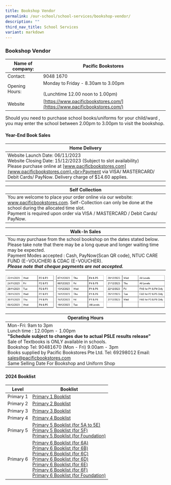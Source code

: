 ```yaml
---
title: Bookshop Vendor
permalink: /our-school/school-services/bookshop-vendor/
description: ""
third_nav_title: School Services
variant: markdown
---
```

### **Bookshop Vendor**

| Name of company: | Pacific Bookstores |
|---|---|
| Contact: | 9048 1670 |
| Opening Hours: | Monday to  Friday - 8.30am to 3.00pm<br><br>(Lunchtime 12.00 noon to 1.00pm) |
| Website |  [https://www.pacificbookstores.com/](https://www.pacificbookstores.com/) |

Should you need to purchase school books/uniforms for your child/ward , you may enter the school between 2.00pm to 3.00pm to visit the bookshop.

#### **Year-End Book Sales**

|**Home Delivery**|
|---|
|Website Launch Date: 06/11/2023<br>Website Closing Date: 15/12/2023 (Subject to slot availability)<br>Please purchase online at [www.pacificbookstores.com](www.pacificbookstores.com).<br>Payment via VISA/ MASTERCARD/ Debit Cards/ PayNow. Delivery charge of $14.60 applies.|

|**Self Collection**|
|---|
|You are welcome to place your order online via our website: www.pacificbookstores.com. Self-Collection can only be done at the school during the allocated time slot.<br>Payment is required upon order via VISA / MASTERCARD / Debit Cards/ PayNow.|

|**Walk-In Sales**|
|---|
|You may purchase from the school bookshop on the dates stated below. Please take note that there may be a long queue and longer waiting time may be expected.<br>Payment Modes accepted : Cash, PayNow(Scan QR code), NTUC CARE FUND (E-VOUCHER) &amp; CDAC (E-VOUCHER).<br>***Please note that cheque payments are not accepted.***|<br><br>

![](/images/YE_Bookshop.jpg)

|Operating Hours|
|---|
|Mon-Fri: 9am to 3pm<br>Lunch time : 12.00pm - 1.00pm<br>**"Schedule subject to changes due to actual PSLE results release"**<br>Sale of Textbooks is ONLY available in schools.<br>Bookshop Tel: 90481670 (Mon - Fri) 9.00am - 3pm<br>Books supplied by Pacific Bookstores Pte Ltd. Tel: 69298012 Email: sales@pacificbookstores.com<br>Same Selling Date For Bookshop and Uniform Shop|

#### **2024 Booklist**

| Level | Booklist |
|---|---|
| Primary 1 | <a target="_blank" href="/files/2024%20Booklist/P1.pdf">Primary 1 Booklist</a>|
| Primary 2 | <a target="_blank" href="/files/2024%20Booklist/P2.pdf">Primary 2 Booklist</a>|
| Primary 3 | <a target="_blank" href="/files/2024%20Booklist/P3.pdf">Primary 3 Booklist</a>|
|Primary 4| <a target="_blank" href="/files/2024%20Booklist/P4.pdf">Primary 4 Booklist</a>|
|Primary 5|<a target="_blank" href="/files/2024%20Booklist/P5A_5E.pdf">Primary 5 Booklist (for 5A to 5E)</a> <br> <a target="_blank" href="/files/2024%20Booklist/P5F.pdf">Primary 5 Booklist (for 5F)</a><br><a target="_blank" href="/files/2024%20Booklist/P5__FDN_.pdf">Primary 5 Booklist (for Foundation)</a>|
|Primary 6| <a target="_blank" href="/files/2024%20Booklist/P6A.pdf">Primary 6 Booklist (for 6A)</a><br><a target="_blank" href="/files/2024%20Booklist/P6B.pdf">Primary 6 Booklist (for 6B)</a><br><a target="_blank" href="/files/2024%20Booklist/P6C.pdf">Primary 6 Booklist (for 6C)</a><br><a target="_blank" href="/files/2024%20Booklist/P6D.pdf">Primary 6 Booklist (for 6D)</a><br><a target="_blank" href="/files/2024%20Booklist/P6E.pdf">Primary 6 Booklist (for 6E)</a><br><a target="_blank" href="/files/2024%20Booklist/P6F.pdf">Primary 6 Booklist (for 6F)</a><br><a target="_blank" href="/files/2024%20Booklist/P6__FDN_.pdf">Primary 6 Booklist (for Foundation)</a>|